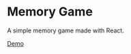 # Memory Game

A simple memory game made with React.

[Demo](https://sharangukidve.github.io/memory-game)
